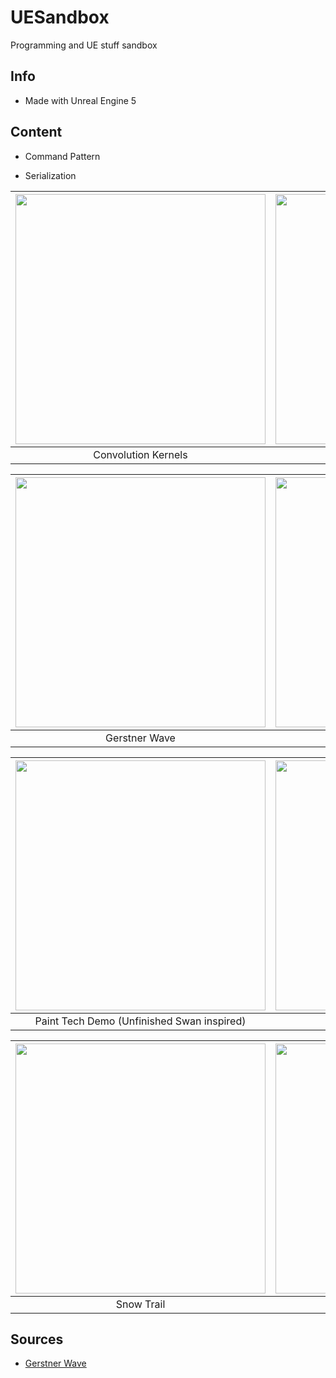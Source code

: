# UESandbox

Programming and UE stuff sandbox

## Info

- Made with Unreal Engine 5

## Content

- Command Pattern

- Serialization

<center>

|<img src="https://media.githubusercontent.com/media/leafarz/resources/master/ueSandbox_06.gif" style="width:400px;"/>|<img src="https://media.githubusercontent.com/media/leafarz/resources/master/ueSandbox_07.gif" style="width:400px;"/>|<img src="https://media.githubusercontent.com/media/leafarz/resources/master/ueSandbox_02.gif" style="width:400px;"/>|
|:-:|:-:|:-:|
|Convolution Kernels|Disintegration|Distance Field|

|<img src="https://media.githubusercontent.com/media/leafarz/resources/master/ueSandbox_03.gif" style="width:400px;"/>|<img src="https://media.githubusercontent.com/media/leafarz/resources/master/ueSandbox_10.jpg" style="width:400px;"/>|<img src="https://media.githubusercontent.com/media/leafarz/resources/master/ueSandbox_11.png" style="width:400px;"/>|
|:-:|:-:|:-:|
|Gerstner Wave|Glass Materials|Jump Flood Algorithm|

|<img src="https://media.githubusercontent.com/media/leafarz/resources/master/ueSandbox_12.gif" style="width:400px;"/>|<img src="https://media.githubusercontent.com/media/leafarz/resources/master/ueSandbox_04.gif" style="width:400px;"/>|<img src="https://media.githubusercontent.com/media/leafarz/resources/master/ueSandbox_09.jpg" style="width:400px;"/>|
|:-:|:-:|:-:|
|Paint Tech Demo (Unfinished Swan inspired)|Pulse Effect Material|Random Splats|

|<img src="https://media.githubusercontent.com/media/leafarz/resources/master/ueSandbox_01.gif" style="width:400px;"/>|<img src="https://media.githubusercontent.com/media/leafarz/resources/master/ueSandbox_05.png" style="width:400px;"/>|<img src="https://media.githubusercontent.com/media/leafarz/resources/master/ueSandbox_08.gif" style="width:400px;"/>|
|:-:|:-:|:-:|
|Snow Trail|Toon / Cel shading|Wet Surface Material|

</center>

## Sources

- [Gerstner Wave](https://developer.nvidia.com/gpugems/GPUGems/gpugems_ch01.html)
